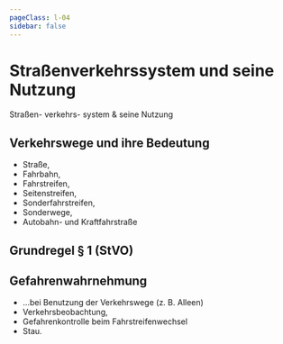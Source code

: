 ```yaml
---
pageClass: l-04
sidebar: false
---
```


# Straßenverkehrssystem und seine Nutzung

<auswahl>

<item itemSize="i-l" class="l4 slabT">	

<div class="l4w">
      	<span class="l4a">Straßen-</span>
      	<span class="l4b">verkehrs-</span>
      	<span class="l4c">system</span>
      	<span class="l4d">& seine Nutzung</span>
</div>   

</item>

<item itemSize="i-xl" itemClass="itemVerkehrswege">

## Verkehrswege und ihre Bedeutung

- Straße, 
- Fahrbahn, 
- Fahrstreifen, 
- Seitenstreifen, 
- Sonderfahrstreifen, 
- Sonderwege, 
- Autobahn- und Kraftfahrstraße

</item>

<item itemSize="i-m" itemClass="">

## Grundregel § 1 (StVO)

</item>

<item itemSize="i-l" itemClass="itemGefahren">

## Gefahrenwahrnehmung

- ...bei Benutzung der Verkehrswege (z. B. Alleen)
- Verkehrsbeobachtung, 
- Gefahrenkontrolle beim Fahrstreifenwechsel
- Stau.

</item>

</auswahl>